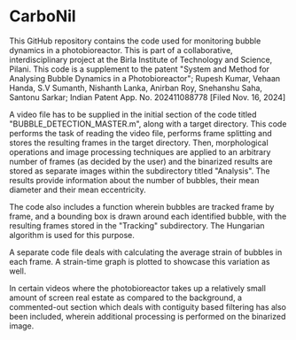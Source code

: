 # CarboNil

This GitHub repository contains the code used for monitoring bubble dynamics in a photobioreactor. This is part of a collaborative, interdisciplinary project at the Birla Institute of Technology and Science, Pilani. This code is a supplement to the patent "System and Method for Analysing Bubble Dynamics in a Photobioreactor"; Rupesh Kumar, Vehaan Handa, S.V Sumanth, Nishanth Lanka, Anirban Roy, Snehanshu Saha, Santonu Sarkar; Indian Patent App. No. 202411088778 [Filed Nov. 16, 2024]

A video file has to be supplied in the initial section of the code titled "BUBBLE_DETECTION_MASTER.m", along with a target directory. This code performs the task of reading the video file, performs frame splitting and stores the resulting frames in the target directory. Then, morphological operations and image processing techniques are applied to an arbitrary number of frames (as decided by the user) and the binarized results are stored as separate images within the subdirectory titled "Analysis". The results provide information about the number of bubbles, their mean diameter and their mean eccentricity.

The code also includes a function wherein bubbles are tracked frame by frame, and a bounding box is drawn around each identified bubble, with the resulting frames stored in the "Tracking" subdirectory. The Hungarian algorithm is used for this purpose.

A separate code file deals with calculating the average strain of bubbles in each frame. A strain-time graph is plotted to showcase this variation as well.

In certain videos where the photobioreactor takes up a relatively small amount of screen real estate as compared to the background, a commented-out section which deals with contiguity based filtering has also been included, wherein additional processing is performed on the binarized image.  
